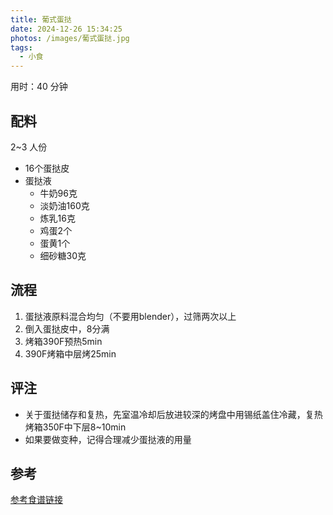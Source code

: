 ```yaml
---
title: 葡式蛋挞
date: 2024-12-26 15:34:25
photos: /images/葡式蛋挞.jpg
tags:
  - 小食
---
```


用时：40 分钟

## 配料

2~3 人份

- 16个蛋挞皮
- 蛋挞液
  - 牛奶96克
  - 淡奶油160克
  - 炼乳16克
  - 鸡蛋2个
  - 蛋黄1个
  - 细砂糖30克

<!--more-->

## 流程

1. 蛋挞液原料混合均匀（不要用blender），过筛两次以上
2. 倒入蛋挞皮中，8分满
3. 烤箱390F预热5min
4. 390F烤箱中层烤25min

## 评注

- 关于蛋挞储存和复热，先室温冷却后放进较深的烤盘中用锡纸盖住冷藏，复热烤箱350F中下层8~10min
- 如果要做变种，记得合理减少蛋挞液的用量

## 参考

[参考食谱链接](http://xhslink.com/a/1jHPPntwUVr2 "打开参考链接")
